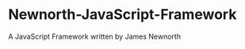 Newnorth-JavaScript-Framework
=============================

A JavaScript Framework written by James Newnorth
